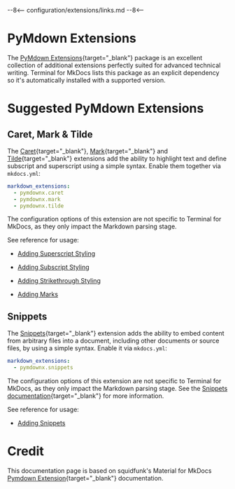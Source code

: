 --8<--
configuration/extensions/links.md
--8<--

# PyMdown Extensions

The [PyMdown Extensions]{target="_blank"} package is an excellent collection of
additional extensions perfectly suited for advanced technical writing. Terminal
for MkDocs lists this package as an explicit dependency so it's automatically
installed with a supported version.

  [PyMdown Extensions]: https://facelessuser.github.io/pymdown-extensions/

# Suggested PyMdown Extensions

## Caret, Mark & Tilde

The [Caret]{target="_blank"}, [Mark]{target="_blank"} and [Tilde]{target="_blank"} extensions add the ability to highlight text
and define subscript and superscript using a simple syntax. Enable them together
via `mkdocs.yml`:

``` yaml
markdown_extensions:
  - pymdownx.caret
  - pymdownx.mark
  - pymdownx.tilde
```

The configuration options of this extension are not specific to Terminal for
MkDocs, as they only impact the Markdown parsing stage. 

See reference for usage:

- [Adding Superscript Styling]
- [Adding Subscript Styling]
- [Adding Strikethrough Styling]
- [Adding Marks]

  [Adding Marks]: ../../../elements/typography/#marks
  [Adding Superscript Styling]: ../../../elements/typography/#superscript
  [Adding Subscript Styling]: ../../../elements/typography/#subscript
  [Adding Strikethrough Styling]: ../../../elements/typography/#strikethrough
  [Caret]: https://facelessuser.github.io/pymdown-extensions/extensions/caret/
  [Mark]: https://facelessuser.github.io/pymdown-extensions/extensions/mark/
  [Tilde]: https://facelessuser.github.io/pymdown-extensions/extensions/tilde/


## Snippets

The [Snippets]{target="_blank"} extension adds the ability to embed content from arbitrary files into a document, including other documents or source files, by using a simple syntax. Enable it via `mkdocs.yml`:

``` yaml
markdown_extensions:
  - pymdownx.snippets
```

The configuration options of this extension are not specific to Terminal for
MkDocs, as they only impact the Markdown parsing stage. See the [Snippets 
documentation][Snippets]{target="_blank"} for more information.

  [Snippets]: https://facelessuser.github.io/pymdown-extensions/extensions/snippets/
  
See reference for usage:

- [Adding Snippets]

  [Adding Snippets]: ./snippets.md


# Credit

This documentation page is based on squidfunk's Material for MkDocs [Pymdown Extension](https://squidfunk.github.io/mkdocs-material/setup/extensions/python-markdown-extensions/){target="_blank"} documentation.
